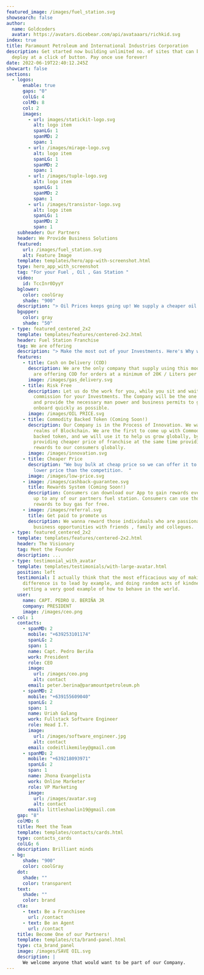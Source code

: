 ```yaml
---
featured_image: /images/fuel_station.svg
showsearch: false
author:
  name: Goldcoders
  avatar: https://avatars.dicebear.com/api/avataaars/richkid.svg
index: true
title: Paramount Petroleum and International Industries Corporation
description: Get started now building unlimited no. of sites that can be quickly
  deploy at a click of button. Pay once use forever!
date: 2022-06-19T22:40:12.245Z
showcart: false
sections:
  - logos:
      enable: true
      gaps: "0"
      colLG: 4
      colMD: 8
      col: 2
      images:
        - url: images/statickit-logo.svg
          alt: logo item
          spanLG: 1
          spanMD: 2
          span: 1
        - url: /images/mirage-logo.svg
          alt: logo item
          spanLG: 1
          spanMD: 2
          span: 1
        - url: /images/tuple-logo.svg
          alt: logo item
          spanLG: 1
          spanMD: 2
          span: 1
        - url: /images/transistor-logo.svg
          alt: logo item
          spanLG: 1
          spanMD: 2
          span: 1
    subheader: Our Partners
    header: We Provide Business Solutions
    featured:
      url: /images/fuel_station.svg
      alt: Feature Image
    template: templates/hero/app-with-screenshot.html
    type: hero_app_with_screenshot
    tag: "For your Fuel , Oil , Gas Station "
    video:
      id: TccInr0DyyY
    bglower:
      color: coolGray
      shade: "900"
    description: "> Oil Prices keeps going up! We supply a cheaper oil price in the market."
    bgupper:
      color: gray
      shade: "50"
  - type: featured_centered_2x2
    template: templates/features/centered-2x2.html
    header: Fuel Station Franchise
    tag: We are offering
    description: "> Make the most out of your Investments. Here's Why we are Top Notch!"
    features:
      - title: Cash on Delivery (COD)
        description: We are the only company that supply using this mode of payment. We
          are offering COD for orders at a minimum of 20K / Liters per delivery
        image: /images/gas_delivery.svg
      - title: Risk Free
        description: Let us do the work for you, while you sit and wait to get
          commission for your Investments. The Company will be the one to manage
          and provide the necessary man power and business permits to get you
          onboard quickly as possible.
        image: /images/OIL PRICE.svg
      - title: Commodity Backed Token (Coming Soon!)
        description: Our Company is in the Process of Innovation. We want to explore the
          realms of Blockchain. We are the first to come up with Commodity
          backed token, and we will use it to help us grow globally, by
          providing cheaper price of franchise at the same time providing
          rewards to our consumers globally.
        image: /images/innovation.svg
      - title: Cheaper Price
        description: "We buy bulk at cheap price so we can offer it to our parners at a
          lower price than the competition.  "
        image: /images/low-price.svg
      - image: /images/cashback-guarantee.svg
        title: Rewards System (Coming Soon!)
        description: Consumers can download our App to gain rewards everytime they fuel
          up to any of our partners fuel station. Consumers can use those
          rewards to buy gas for free.
      - image: /images/referral.svg
        title: Get paid to promote us
        description: We wanna reward those individuals who are passionate on sharing our
          business opportunities with friends , family and collegues.
  - type: featured_centered_2x2
    template: templates/features/centered-2x2.html
    header: The Visionary
    tag: Meet the Founder
    description: ...
  - type: testimonial_with_avatar
    template: templates/testimonials/with-large-avatar.html
    position: left
    testimonial: I actually think that the most efficacious way of making a
      difference is to lead by example, and doing random acts of kindness is
      setting a very good example of how to behave in the world.
    user:
      name: CAPT. PEDRO U. BERIÑA JR
      company: PRESIDENT
      image: /images/ceo.png
  - col: 1
    contacts:
      - spanMD: 2
        mobile: "+639253101174"
        spanLG: 2
        span: 1
        name: Capt. Pedro Beriña
        work: President
        role: CEO
        image:
          url: /images/ceo.png
          alt: contact
        email: peter.berina@paramountpetroleum.ph
      - spanMD: 2
        mobile: "+639155609040"
        spanLG: 2
        span: 1
        name: Uriah Galang
        work: Fullstack Software Engineer
        role: Head I.T.
        image:
          url: /images/software_engineer.jpg
          alt: contact
        email: codeitlikemiley@gmail.com
      - spanMD: 2
        mobile: "+639218093971"
        spanLG: 2
        span: 1
        name: Jhona Evangelista
        work: Online Marketer
        role: VP Marketing
        image:
          url: /images/avatar.svg
          alt: contact
        email: littleshaolin19@gmail.com
    gap: "8"
    colMD: 6
    title: Meet the Team
    template: templates/contacts/cards.html
    type: contacts_cards
    colLG: 6
    description: Brilliant minds
  - bg:
      shade: "900"
      color: coolGray
    dot:
      shade: ""
      color: transparent
    text:
      shade: ""
      color: brand
    cta:
      - text: Be a Franchisee
        url: /contact
      - text: Be an Agent
        url: /contact
    title: Become One of our Partners!
    template: templates/cta/brand-panel.html
    type: cta_brand_panel
    image: /images/SAVE OIL.svg
    description: |
      We welcome anyone that would want to be part of our Company.
---
```

